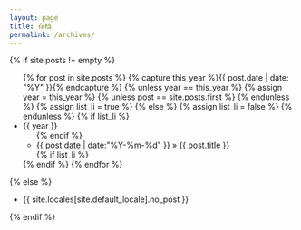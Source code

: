 ```yaml
---
layout: page
title: 存档
permalink: /archives/
---
```


{% if site.posts != empty %}
  <ul class="tags-box archive-group-box">
    {% for post in site.posts %}
      {% capture this_year %}{{ post.date | date: "%Y" }}{% endcapture %}
      {% unless year == this_year %}
        {% assign year = this_year %}
        {% unless post == site.posts.first %}
        {% endunless %}
        {% assign list_li = true %}
      {% else %}
        {% assign list_li = false %}
      {% endunless %}
      <!-- -->
      {% if list_li %}
          <li  id="{{ year }}">
            <span>{{ year }}</span>
            <ul class="archive-each-box">
      {% endif %}
          <li>
            <time datetime="{{ post.date | date:"%Y-%m-%d" }}">{{ post.date | date:"%Y-%m-%d" }}</time> &raquo;
            <a href="{{ site.baseurl }}{{ post.url }}" title="{{ post.title }}">{{ post.title }}</a>
          </li>
      {% if list_li %}
            </ul>
          </li>
      {% endif %}
    {% endfor %}
  </ul>
{% else %}  
    <ul class="tags-box">
      <li>{{ site.locales[site.default_locale].no_post }}</li>
    </ul>
{% endif %}